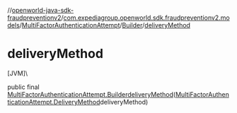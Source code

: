 //[openworld-java-sdk-fraudpreventionv2](../../../../index.md)/[com.expediagroup.openworld.sdk.fraudpreventionv2.models](../../index.md)/[MultiFactorAuthenticationAttempt](../index.md)/[Builder](index.md)/[deliveryMethod](delivery-method.md)

# deliveryMethod

[JVM]\

public final [MultiFactorAuthenticationAttempt.Builder](index.md)[deliveryMethod](delivery-method.md)([MultiFactorAuthenticationAttempt.DeliveryMethod](../-delivery-method/index.md)deliveryMethod)
